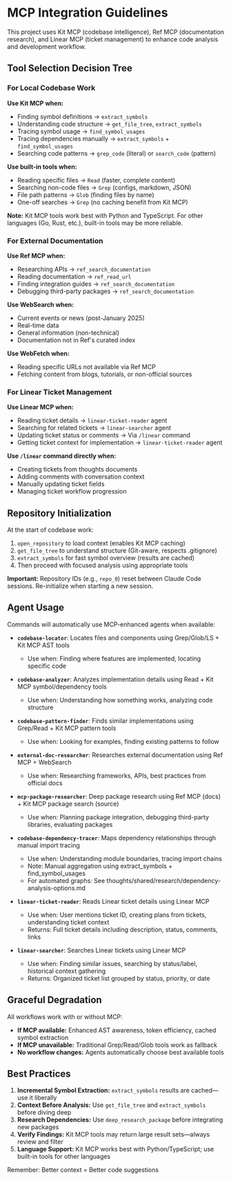 # MCP Integration Guidelines

This project uses Kit MCP (codebase intelligence), Ref MCP (documentation research), and Linear MCP (ticket management) to enhance code analysis and development workflow.

## Tool Selection Decision Tree

### For Local Codebase Work

**Use Kit MCP when:**
- Finding symbol definitions → `extract_symbols`
- Understanding code structure → `get_file_tree`, `extract_symbols`
- Tracing symbol usage → `find_symbol_usages`
- Tracing dependencies manually → `extract_symbols` + `find_symbol_usages`
- Searching code patterns → `grep_code` (literal) or `search_code` (pattern)

**Use built-in tools when:**
- Reading specific files → `Read` (faster, complete content)
- Searching non-code files → `Grep` (configs, markdown, JSON)
- File path patterns → `Glob` (finding files by name)
- One-off searches → `Grep` (no caching benefit from Kit MCP)

**Note:** Kit MCP tools work best with Python and TypeScript. For other languages (Go, Rust, etc.), built-in tools may be more reliable.

### For External Documentation

**Use Ref MCP when:**
- Researching APIs → `ref_search_documentation`
- Reading documentation → `ref_read_url`
- Finding integration guides → `ref_search_documentation`
- Debugging third-party packages → `ref_search_documentation`

**Use WebSearch when:**
- Current events or news (post-January 2025)
- Real-time data
- General information (non-technical)
- Documentation not in Ref's curated index

**Use WebFetch when:**
- Reading specific URLs not available via Ref MCP
- Fetching content from blogs, tutorials, or non-official sources

### For Linear Ticket Management

**Use Linear MCP when:**
- Reading ticket details → `linear-ticket-reader` agent
- Searching for related tickets → `linear-searcher` agent
- Updating ticket status or comments → Via `/linear` command
- Getting ticket context for implementation → `linear-ticket-reader` agent

**Use `/linear` command directly when:**
- Creating tickets from thoughts documents
- Adding comments with conversation context
- Manually updating ticket fields
- Managing ticket workflow progression

## Repository Initialization

At the start of codebase work:
1. `open_repository` to load context (enables Kit MCP caching)
2. `get_file_tree` to understand structure (Git-aware, respects .gitignore)
3. `extract_symbols` for fast symbol overview (results are cached)
4. Then proceed with focused analysis using appropriate tools

**Important:** Repository IDs (e.g., `repo_0`) reset between Claude Code sessions. Re-initialize when starting a new session.

## Agent Usage

Commands will automatically use MCP-enhanced agents when available:

- **`codebase-locator`**: Locates files and components using Grep/Glob/LS + Kit MCP AST tools
  - Use when: Finding where features are implemented, locating specific code

- **`codebase-analyzer`**: Analyzes implementation details using Read + Kit MCP symbol/dependency tools
  - Use when: Understanding how something works, analyzing code structure

- **`codebase-pattern-finder`**: Finds similar implementations using Grep/Read + Kit MCP pattern tools
  - Use when: Looking for examples, finding existing patterns to follow

- **`external-doc-researcher`**: Researches external documentation using Ref MCP + WebSearch
  - Use when: Researching frameworks, APIs, best practices from official docs

- **`mcp-package-researcher`**: Deep package research using Ref MCP (docs) + Kit MCP package search (source)
  - Use when: Planning package integration, debugging third-party libraries, evaluating packages

- **`codebase-dependency-tracer`**: Maps dependency relationships through manual import tracing
  - Use when: Understanding module boundaries, tracing import chains
  - Note: Manual aggregation using extract_symbols + find_symbol_usages
  - For automated graphs: See thoughts/shared/research/dependency-analysis-options.md

- **`linear-ticket-reader`**: Reads Linear ticket details using Linear MCP
  - Use when: User mentions ticket ID, creating plans from tickets, understanding ticket context
  - Returns: Full ticket details including description, status, comments, links

- **`linear-searcher`**: Searches Linear tickets using Linear MCP
  - Use when: Finding similar issues, searching by status/label, historical context gathering
  - Returns: Organized ticket list grouped by status, priority, or date

## Graceful Degradation

All workflows work with or without MCP:
- **If MCP available:** Enhanced AST awareness, token efficiency, cached symbol extraction
- **If MCP unavailable:** Traditional Grep/Read/Glob tools work as fallback
- **No workflow changes:** Agents automatically choose best available tools

## Best Practices

1. **Incremental Symbol Extraction:** `extract_symbols` results are cached—use it liberally
2. **Context Before Analysis:** Use `get_file_tree` and `extract_symbols` before diving deep
3. **Research Dependencies:** Use `deep_research_package` before integrating new packages
4. **Verify Findings:** Kit MCP tools may return large result sets—always review and filter
5. **Language Support:** Kit MCP works best with Python/TypeScript; use built-in tools for other languages

Remember: Better context = Better code suggestions